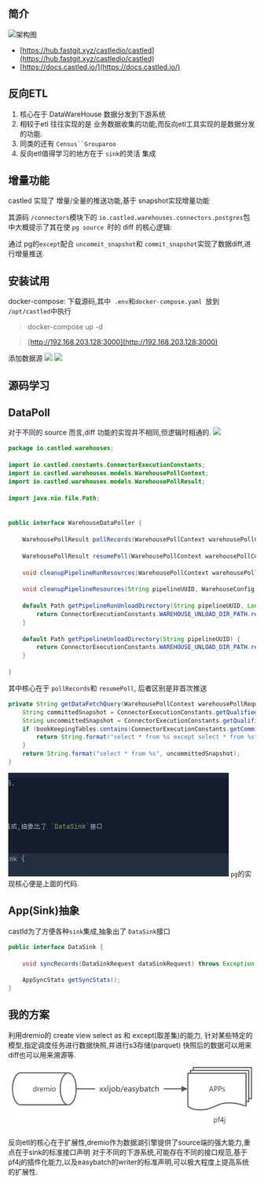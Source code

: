 ## 简介

![架构图](https://raw.githubusercontent.com/zongkx/pic-go/main/image.png)

* [https://hub.fastgit.xyz/castledio/castled](https://hub.fastgit.xyz/castledio/castled)
* [https://docs.castled.io/](https://docs.castled.io/)

## 反向ETL

1. 核心在于 DataWareHouse 数据分发到下游系统
2. 相较于etl 往往实现的是 业务数据收集的功能,而反向etl工具实现的是数据分发的功能.
3. 同类的还有 `Census``Grouparoo`
4. 反向etl值得学习的地方在于 `sink`的灵活 集成

## 增量功能

castled 实现了 增量/全量的推送功能,基于 snapshot实现增量功能

其源码 `/connectors`模块下的 `io.castled.warehouses.connectors.postgres`包中大概提示了其在使 `pg source `时的 diff
的核心逻辑:

通过 pg的`except`配合 `uncommit_snapshot`和 `commit_snapshot`实现了数据diff,进行增量推送.

## 安装试用

docker-compose: 下载源码,其中` .env`和`docker-compose.yaml `放到` /opt/castled`中执行
> docker-compose up -d

> [http://192.168.203.128:3000](http://192.168.203.128:3000)

添加数据源
![](https://raw.githubusercontent.com/zongkx/pic-go/main/image(1).png)
![](https://raw.githubusercontent.com/zongkx/pic-go/main/image(2).png)

## 源码学习

## DataPoll

对于不同的 source 而言,diff 功能的实现并不相同,但逻辑时相通的.
![](https://raw.githubusercontent.com/zongkx/pic-go/main/image(3).png)

```java
package io.castled.warehouses;

import io.castled.constants.ConnectorExecutionConstants;
import io.castled.warehouses.models.WarehousePollContext;
import io.castled.warehouses.models.WarehousePollResult;

import java.nio.file.Path;


public interface WarehouseDataPoller {

    WarehousePollResult pollRecords(WarehousePollContext warehousePollContext);

    WarehousePollResult resumePoll(WarehousePollContext warehousePollContext);

    void cleanupPipelineRunResources(WarehousePollContext warehousePollContext);

    void cleanupPipelineResources(String pipelineUUID, WarehouseConfig warehouseConfig);

    default Path getPipelineRunUnloadDirectory(String pipelineUUID, Long pipelineRunId) {
        return ConnectorExecutionConstants.WAREHOUSE_UNLOAD_DIR_PATH.resolve(pipelineUUID).resolve(String.valueOf(pipelineRunId));
    }

    default Path getPipelineUnloadDirectory(String pipelineUUID) {
        return ConnectorExecutionConstants.WAREHOUSE_UNLOAD_DIR_PATH.resolve(pipelineUUID);
    }

}

```

其中核心在于 `pollRecords`和  `resumePoll`, 后者区别是非首次推送

```java
private String getDataFetchQuery(WarehousePollContext warehousePollRequest, List<String> bookKeepingTables) {
    String committedSnapshot = ConnectorExecutionConstants.getQualifiedCommittedSnapshot(warehousePollRequest.getPipelineUUID());
    String uncommittedSnapshot = ConnectorExecutionConstants.getQualifiedUncommittedSnapshot(warehousePollRequest.getPipelineUUID());
    if (bookKeepingTables.contains(ConnectorExecutionConstants.getCommittedSnapshot(warehousePollRequest.getPipelineUUID()))) {
        return String.format("select * from %s except select * from %s", uncommittedSnapshot, committedSnapshot);
    }
    return String.format("select * from %s", uncommittedSnapshot);
}
```

![](.Castled_images/8e4bb380.png)
`pg`的实现核心便是上面的代码.

## App(Sink)抽象

castld为了方便各种`sink`集成,抽象出了 `DataSink`接口

```java
public interface DataSink {

    void syncRecords(DataSinkRequest dataSinkRequest) throws Exception;

    AppSyncStats getSyncStats();
}

```

## 我的方案

利用dremio的 create view select as 和 except(取差集)的能力,
针对某些特定的模型,指定调度任务进行数据快照,并进行s3存储(parquet)
快照后的数据可以用来diff也可以用来溯源等.

![yuque_mind.jpeg](/images/yuque_mind.jpeg)

反向etl的核心在于扩展性,dremio作为数据湖引擎提供了source端的强大能力,重点在于sink的标准接口声明
对于不同的下游系统,可能存在不同的接口规范,基于pf4j的插件化能力,以及easybatch的writer的标准声明,可以极大程度上提高系统的扩展性.
